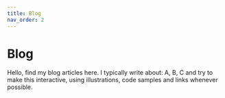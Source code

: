 ```yaml
---
title: Blog
nav_order: 2
---
```


# Blog

Hello, find my blog articles here.
I typically write about: A, B, C and try to make this interactive, using illustrations, code samples and links whenever possible.